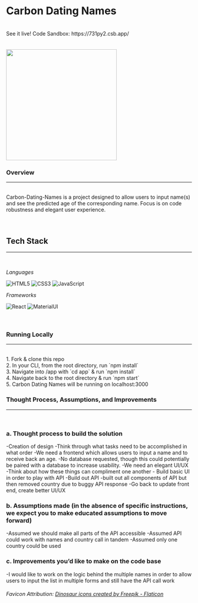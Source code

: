 # Carbon Dating Names
<br> 
See it live! Code Sandbox: https://731py2.csb.app/
<br>
<br>
<br>
<img src="https://cdn-icons-png.flaticon.com/512/5458/5458471.png" width="300px">
<h3>Overview</h3>
<hr>
<br>
Carbon-Dating-Names is a project designed to allow users to input name(s) and see the predicted age of the corresponding name. Focus is on code robustness and elegant user experience. 
<br>
<br>
<br>
<h2>Tech Stack</h2>
<hr>
<br>

*Languages*

![HTML5](https://img.shields.io/badge/html5-%23E34F26.svg?style=for-the-badge&logo=html5&logoColor=white)
![CSS3](https://img.shields.io/badge/css3-%231572B6.svg?style=for-the-badge&logo=css3&logoColor=white)
![JavaScript](https://img.shields.io/badge/javascript-%23323330.svg?style=for-the-badge&logo=javascript&logoColor=%23F7DF1E)
<br>

*Frameworks*

![React](https://img.shields.io/badge/react-%2320232a.svg?style=for-the-badge&logo=react&logoColor=%2361DAFB)
![MaterialUI](https://img.shields.io/badge/Material--UI-0081CB?style=for-the-badge&logo=material-ui&logoColor=white)
<br>
<br>
<br>
<h3>Running Locally</h3>
<hr>
<br>
1. Fork & clone this repo
<br>2. In your CLI, from the root directory, run `npm install`
<br>3. Navigate into /app with `cd app` & run `npm install`
<br>4. Navigate back to the root directory & run `npm start`
<br>5. Carbon Dating Names will be running on localhost:3000


<h3>Thought Process, Assumptions, and Improvements</h3>
<hr>
<br>
<h3>a. Thought process to build the solution </h3>
    -Creation of design
    -Think through what tasks need to be accomplished in what order
        -We need a frontend which allows users to input a name and to receive back an age.
        -No database requested, though this could potentially be paired with a database to increase usability.
        -We need an elegant UI/UX
        -Think about how these things can compliment one another
    - Build basic UI in order to play with API
    -Build out API
        -built out all components of API but then removed country due to buggy API response
    -Go back to update front end, create better UI/UX
<h3>b. Assumptions made (in the absence of specific instructions, we expect you to make educated assumptions to move forward) </h3>
    -Assumed we should make all parts of the API accessible
    -Assumed API could work with names and country call in tandem
    -Assumed only one country could be used

<h3>c. Improvements you’d like to make on the code base </h3>
    -I would like to work on the logic behind the multiple names in order to allow users to input the list in multiple forms and still have the API call work


<h6> Favicon Attribution: <a href="https://www.flaticon.com/free-icons/dinosaur" title="dinosaur icons">Dinosaur icons created by Freepik - Flaticon</a></h6>
